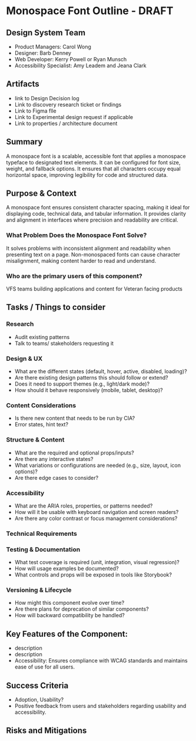 
# Monospace Font Outline - DRAFT

## Design System Team
- Product Managers: Carol Wong
- Designer: Barb Denney
- Web Developer: Kerry Powell or Ryan Munsch
- Accessibility Specialist: Amy Leadem and Jeana Clark

  
## Artifacts
- link to Design Decision log 
- Link to discovery research ticket or findings
- Link to Figma flle
- Link to Experimental design request if applicable
- Link to properties / architecture document

## Summary
A monospace font is a scalable, accessible font that applies a monospace typeface to designated text elements. It can be configured for font size, weight, and fallback options. It ensures that all characters occupy equal horizontal space, improving legibility for code and structured data.
  
## Purpose & Context
A monospace font ensures consistent character spacing, making it ideal for displaying code, technical data, and tabular information. It provides clarity and alignment in interfaces where precision and readability are critical.

### What Problem Does the Monospace Font Solve?
It solves problems with inconsistent alignment and readability when presenting text on a page. Non-monospaced fonts can cause character misalignment, making content harder to read and understand.

### Who are the primary users of this component?
VFS teams building applications and content for Veteran facing products

## Tasks / Things to consider
### Research
- Audit existing patterns
- Talk to teams/ stakeholders requesting it

### Design & UX
- What are the different states (default, hover, active, disabled, loading)?
- Are there existing design patterns this should follow or extend?
- Does it need to support themes (e.g., light/dark mode)?
- How should it behave responsively (mobile, tablet, desktop)?

### Content Considerations
- Is there new content that needs to be run by CIA?
- Error states, hint text?

### Structure & Content
- What are the required and optional props/inputs?
- Are there any interactive states?
- What variations or configurations are needed (e.g., size, layout, icon options)?
- Are there edge cases to consider?

### Accessibility
- What are the ARIA roles, properties, or patterns needed?
- How will it be usable with keyboard navigation and screen readers?
- Are there any color contrast or focus management considerations?

### Technical Requirements
### Testing & Documentation
- What test coverage is required (unit, integration, visual regression)?
- How will usage examples be documented?
- What controls and props will be exposed in tools like Storybook?

### Versioning & Lifecycle
- How might this component evolve over time?
- Are there plans for deprecation of similar components?
- How will backward compatibility be handled?

## Key Features of the Component:
- description 
- description
- Accessibility: Ensures compliance with WCAG standards and maintains ease of use for all users.



## Success Criteria
- Adoption, Usability?
- Positive feedback from users and stakeholders regarding usability and accessibility.

## Risks and Mitigations


